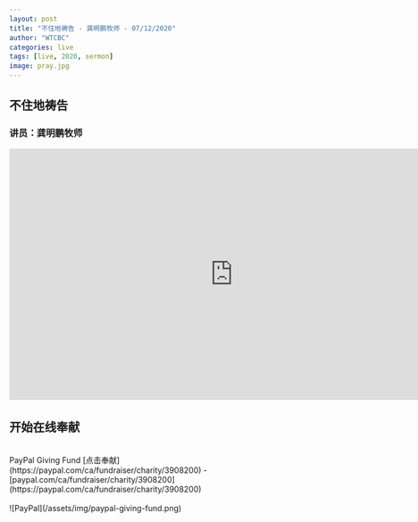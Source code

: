 ```yaml
---
layout: post
title: "不住地祷告 - 龚明鹏牧师 - 07/12/2020"
author: "WTCBC"
categories: live
tags: [live, 2020, sermon]
image: pray.jpg
---
```


## 不住地祷告

### 讲员：龚明鹏牧师

<iframe src="https://www.facebook.com/plugins/post.php?href=https%3A%2F%2Fwww.facebook.com%2Fwestcbc%2Fvideos%2F562659591080462%2F&show_text=true&width=552&appId=377664742243645&height=416" width="800" height="450" style="border:none;overflow:hidden" scrolling="no" frameborder="0" allowTransparency="true" allow="encrypted-media"></iframe>

## 开始在线奉献
<br/>
PayPal Giving Fund [点击奉献](https://paypal.com/ca/fundraiser/charity/3908200) - [paypal.com/ca/fundraiser/charity/3908200](https://paypal.com/ca/fundraiser/charity/3908200)
<br/>
<br/>
![PayPal](/assets/img/paypal-giving-fund.png)
